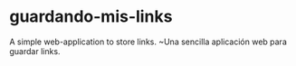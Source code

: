 # guardando-mis-links

A simple web-application to store links.
~Una sencilla aplicación web para guardar links.
